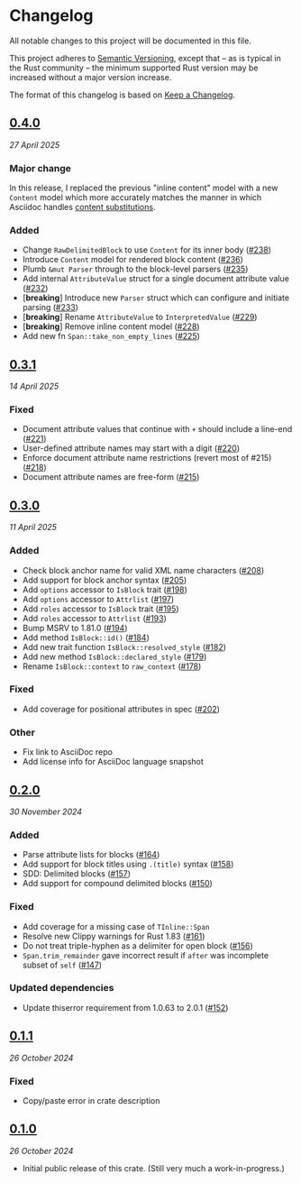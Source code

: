 # Changelog

All notable changes to this project will be documented in this file.

This project adheres to [Semantic Versioning](https://semver.org/spec/v2.0.0.html), except that – as is typical in the Rust community – the minimum supported Rust version may be increased without a major version increase.

The format of this changelog is based on [Keep a Changelog](https://keepachangelog.com/en/1.0.0/).

## [0.4.0](https://github.com/scouten/asciidoc-parser/compare/v0.3.1...v0.4.0)
_27 April 2025_

### Major change

In this release, I replaced the previous "inline content" model with a new `Content` model which more accurately matches the manner in which Asciidoc handles [content substitutions](https://docs.asciidoctor.org/asciidoc/latest/subs/).

### Added

* Change `RawDelimitedBlock` to use `Content` for its inner body ([#238](https://github.com/scouten/asciidoc-parser/pull/238))
* Introduce `Content` model for rendered block content ([#236](https://github.com/scouten/asciidoc-parser/pull/236))
* Plumb `&mut Parser` through to the block-level parsers ([#235](https://github.com/scouten/asciidoc-parser/pull/235))
* Add internal `AttributeValue` struct for a single document attribute value ([#232](https://github.com/scouten/asciidoc-parser/pull/232))
* [**breaking**] Introduce new `Parser` struct which can configure and initiate parsing ([#233](https://github.com/scouten/asciidoc-parser/pull/233))
* [**breaking**] Rename `AttributeValue` to `InterpretedValue` ([#229](https://github.com/scouten/asciidoc-parser/pull/229))
* [**breaking**] Remove inline content model ([#228](https://github.com/scouten/asciidoc-parser/pull/228))
* Add new fn `Span::take_non_empty_lines` ([#225](https://github.com/scouten/asciidoc-parser/pull/225))

## [0.3.1](https://github.com/scouten/asciidoc-parser/compare/v0.3.0...v0.3.1)
_14 April 2025_

### Fixed

* Document attribute values that continue with `+` should include a line-end ([#221](https://github.com/scouten/asciidoc-parser/pull/221))
* User-defined attribute names may start with a digit ([#220](https://github.com/scouten/asciidoc-parser/pull/220))
* Enforce document attribute name restrictions (revert most of #215) ([#218](https://github.com/scouten/asciidoc-parser/pull/218))
* Document attribute names are free-form ([#215](https://github.com/scouten/asciidoc-parser/pull/215))

## [0.3.0](https://github.com/scouten/asciidoc-parser/compare/v0.2.0...v0.3.0)
_11 April 2025_

### Added

* Check block anchor name for valid XML name characters ([#208](https://github.com/scouten/asciidoc-parser/pull/208))
* Add support for block anchor syntax ([#205](https://github.com/scouten/asciidoc-parser/pull/205))
* Add `options` accessor to `IsBlock` trait ([#198](https://github.com/scouten/asciidoc-parser/pull/198))
* Add `options` accessor to `Attrlist` ([#197](https://github.com/scouten/asciidoc-parser/pull/197))
* Add `roles` accessor to `IsBlock` trait ([#195](https://github.com/scouten/asciidoc-parser/pull/195))
* Add `roles` accessor to `Attrlist` ([#193](https://github.com/scouten/asciidoc-parser/pull/193))
* Bump MSRV to 1.81.0 ([#194](https://github.com/scouten/asciidoc-parser/pull/194))
* Add method `IsBlock::id()` ([#184](https://github.com/scouten/asciidoc-parser/pull/184))
* Add new trait function `IsBlock::resolved_style` ([#182](https://github.com/scouten/asciidoc-parser/pull/182))
* Add new method `IsBlock::declared_style` ([#179](https://github.com/scouten/asciidoc-parser/pull/179))
* Rename `IsBlock::context` to `raw_context` ([#178](https://github.com/scouten/asciidoc-parser/pull/178))

### Fixed

* Add coverage for positional attributes in spec ([#202](https://github.com/scouten/asciidoc-parser/pull/202))

### Other

* Fix link to AsciiDoc repo
* Add license info for AsciiDoc language snapshot

## [0.2.0](https://github.com/scouten/asciidoc-parser/compare/v0.1.1...v0.2.0)
_30 November 2024_

### Added

* Parse attribute lists for blocks ([#164](https://github.com/scouten/asciidoc-parser/pull/164))
* Add support for block titles using `.(title)` syntax ([#158](https://github.com/scouten/asciidoc-parser/pull/158))
* SDD: Delimited blocks ([#157](https://github.com/scouten/asciidoc-parser/pull/157))
* Add support for compound delimited blocks ([#150](https://github.com/scouten/asciidoc-parser/pull/150))

### Fixed

* Add coverage for a missing case of `TInline::Span`
* Resolve new Clippy warnings for Rust 1.83 ([#161](https://github.com/scouten/asciidoc-parser/pull/161))
* Do not treat triple-hyphen as a delimiter for open block ([#156](https://github.com/scouten/asciidoc-parser/pull/156))
* `Span.trim_remainder` gave incorrect result if `after` was incomplete subset of `self` ([#147](https://github.com/scouten/asciidoc-parser/pull/147))

### Updated dependencies

* Update thiserror requirement from 1.0.63 to 2.0.1 ([#152](https://github.com/scouten/asciidoc-parser/pull/152))

## [0.1.1](https://github.com/scouten/asciidoc-parser/compare/v0.1.0...v0.1.1)
_26 October 2024_

### Fixed

* Copy/paste error in crate description

## [0.1.0](https://github.com/scouten/asciidoc-parser/releases/tag/v0.1.0)
_26 October 2024_

* Initial public release of this crate. (Still very much a work-in-progress.)
